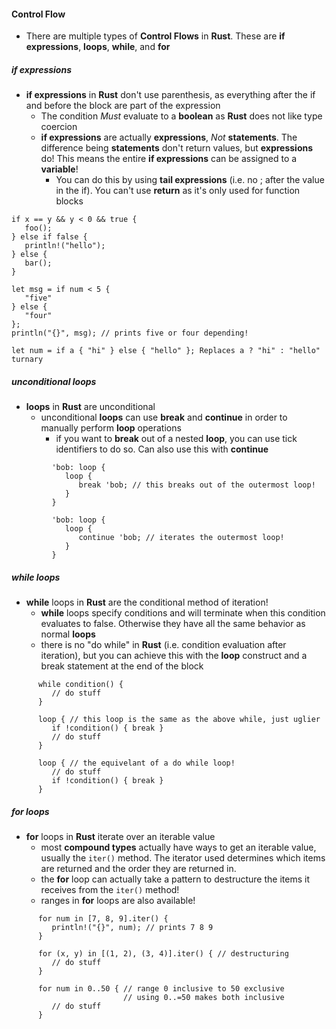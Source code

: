 #### Control Flow
* There are multiple types of **Control Flows** in **Rust**. These are **if expressions**, **loops**, **while**, and **for** 
##### if expressions
* **if expressions** in **Rust** don't use parenthesis, as everything after the if and before the block are part of the expression
	* The condition *Must* evaluate to a **boolean** as **Rust** does not like type coercion 
	* **if expressions** are actually **expressions**, *Not* **statements**. The difference being **statements** don't return values, but **expressions** do! This means the entire **if expressions** can be assigned to a **variable**!
		* You can do this by using **tail expressions** (i.e. no ; after the value in the if). You can't use **return** as it's only used for function blocks
```
if x == y && y < 0 && true {
   foo();
} else if false {
   println!("hello");
} else {
   bar();
}

let msg = if num < 5 {
   "five"
} else {
   "four"
}; 
println("{}", msg); // prints five or four depending!

let num = if a { "hi" } else { "hello" }; Replaces a ? "hi" : "hello" turnary
```
##### unconditional loops
* **loops** in **Rust** are unconditional
	* unconditional **loops** can use **break** and **continue** in order to manually perform **loop** operations
		* if you want to **break** out of a nested **loop**, you can use tick identifiers to do so. Can also use this with **continue**
```
         'bob: loop {
            loop {
               break 'bob; // this breaks out of the outermost loop!
            }
         }

         'bob: loop {
            loop {
               continue 'bob; // iterates the outermost loop!
            }
         }
```

##### while loops
* **while** loops in **Rust** are the conditional method of iteration!
	* **while** loops specify conditions and will terminate when this condition evaluates to false. Otherwise they have all the same behavior as normal **loops**
	* there is no "do while" in **Rust** (i.e. condition evaluation after iteration), but you can achieve this with the **loop** construct and a break statement at the end of the block
```
      while condition() {
         // do stuff
      }

      loop { // this loop is the same as the above while, just uglier
         if !condition() { break }
         // do stuff
      }

      loop { // the equivelant of a do while loop!
         // do stuff
         if !condition() { break }
      }
```
##### for loops
* **for** loops in **Rust** iterate over an iterable value
	* most **compound types** actually have ways to get an iterable value, usually the `iter()` method. The iterator used determines which items are returned and the order they are returned in.
	* the **for** loop can actually take a pattern to destructure the items it receives from the `iter()` method!
	* ranges in **for** loops are also available!
```
      for num in [7, 8, 9].iter() {
	     println!("{}", num); // prints 7 8 9
      }	

      for (x, y) in [(1, 2), (3, 4)].iter() { // destructuring
	     // do stuff
      }

      for num in 0..50 { // range 0 inclusive to 50 exclusive
                         // using 0..=50 makes both inclusive
         // do stuff
      }
```
